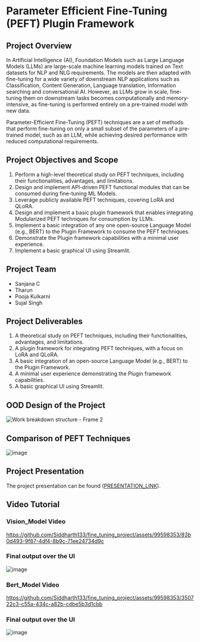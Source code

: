 # Parameter Efficient Fine-Tuning (PEFT) Plugin Framework

## Project Overview

In Artificial Intelligence (AI), Foundation Models such as Large Language Models (LLMs) are large-scale machine learning models trained on Text datasets for NLP and NLG requirements. The models are then adapted with fine-tuning for a wide variety of downstream NLP applications such as Classification, Content Generation, Language translation, Information searching and conversational AI. However, as LLMs grow in scale, fine-tuning them on downstream tasks becomes computationally and memory-intensive, as fine-tuning is performed entirely on a pre-trained model with new data.

Parameter-Efficient Fine-Tuning (PEFT) techniques are a set of methods that perform fine-tuning on only a small subset of the parameters of a pre-trained model, such as an LLM, while achieving desired performance with reduced computational requirements.

## Project Objectives and Scope

1. Perform a high-level theoretical study on PEFT techniques, including their functionalities, advantages, and limitations.
2. Design and implement API-driven PEFT functional modules that can be consumed during fine-tuning ML Models.
3. Leverage publicly available PEFT techniques, covering LoRA and QLoRA.
4. Design and implement a basic plugin framework that enables integrating Modularized PEFT techniques for consumption by LLMs.
5. Implement a basic integration of any one open-source Language Model (e.g., BERT) to the Plugin Framework to consume the PEFT techniques.
6. Demonstrate the Plugin framework capabilities with a minimal user experience.
7. Implement a basic graphical UI using Streamlit.

## Project Team

- Sanjana C
- Tharun
- Pooja Kulkarni
- Sujal Singh


## Project Deliverables

1. A theoretical study on PEFT techniques, including their functionalities, advantages, and limitations.
2. A plugin framework for integrating PEFT techniques, with a focus on LoRA and QLoRA.
3. A basic integration of an open-source Language Model (e.g., BERT) to the Plugin Framework.
4. A minimal user experience demonstrating the Plugin framework capabilities.
5. A basic graphical UI using Streamlit.

## OOD Design of the Project
![Work breakdown structure - Frame 2](https://github.com/Siddharth133/fine_tuning_project/assets/99598353/8248650f-0197-4b43-89c6-1a1a1d702cec)

## Comparison of PEFT Techniques

![image](https://github.com/Siddharth133/fine_tuning_project/assets/99598353/faa444a2-5790-4854-9b30-bfa5ab5cb6bc)


## Project Presentation

The project presentation can be found ([PRESENTATION_LINK](https://www.canva.com/design/DAGCLpb2Se0/nr2fc_PqIZDTa4UG9LINeQ/edit)).


## Video Tutorial

### Vision_Model Video 

https://github.com/Siddharth133/fine_tuning_project/assets/99598353/83b0d493-9f87-4df4-8b9c-71ee24734d9c


### Final output over the UI

![image](https://github.com/Siddharth133/fine_tuning_project/assets/99598353/07c214e9-094c-40ea-8264-9a8f4654aa1f)

### Bert_Model Video 

https://github.com/Siddharth133/fine_tuning_project/assets/99598353/350722c3-c55a-434c-a82b-cdbe5b3d1cbb

### Final output over the UI

![image](https://github.com/Siddharth133/fine_tuning_project/assets/99598353/555a909a-71f0-4ce8-9f1d-0f3b25c1a00f)
